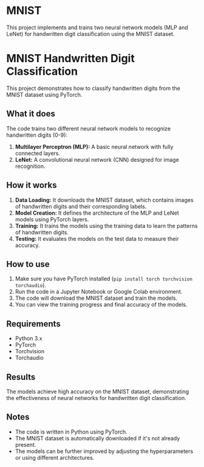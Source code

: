 # MNIST
This project implements and trains two neural network models (MLP and LeNet) for handwritten digit classification using the MNIST dataset.

# MNIST Handwritten Digit Classification

This project demonstrates how to classify handwritten digits from the MNIST dataset using PyTorch.

## What it does

The code trains two different neural network models to recognize handwritten digits (0-9):

1. **Multilayer Perceptron (MLP):** A basic neural network with fully connected layers.
2. **LeNet:** A convolutional neural network (CNN) designed for image recognition.

## How it works

1. **Data Loading:** It downloads the MNIST dataset, which contains images of handwritten digits and their corresponding labels.
2. **Model Creation:** It defines the architecture of the MLP and LeNet models using PyTorch layers.
3. **Training:** It trains the models using the training data to learn the patterns of handwritten digits.
4. **Testing:** It evaluates the models on the test data to measure their accuracy.

## How to use

1. Make sure you have PyTorch installed (`pip install torch torchvision torchaudio`).
2. Run the code in a Jupyter Notebook or Google Colab environment.
3. The code will download the MNIST dataset and train the models.
4. You can view the training progress and final accuracy of the models.

## Requirements

* Python 3.x
* PyTorch
* Torchvision
* Torchaudio

## Results

The models achieve high accuracy on the MNIST dataset, demonstrating the effectiveness of neural networks for handwritten digit classification.

## Notes

* The code is written in Python using PyTorch.
* The MNIST dataset is automatically downloaded if it's not already present.
* The models can be further improved by adjusting the hyperparameters or using different architectures.
